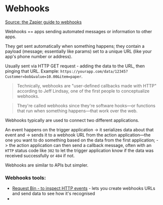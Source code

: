 # Webhooks

[Source: the Zapier guide to webhooks](https://zapier.com/blog/what-are-webhooks/)

Webhooks == apps sending automated messages or information to other apps.

They get sent automatically when something happens; they contain a payload (message; essentially like params) set to a unique URL (like your app's phone number or address).

Usually sent via HTTP GET request - adding the data to the URL, then pinging that URL. Example: `https://yourapp.com/data/12345?Customer=bob&value=10.00&item=paper`.

> Technically, webhooks are "user-defined callbacks made with HTTP" according to Jeff Lindsay, one of the first people to conceptualize webhooks.

> They're called webhooks since they're software hooks—or functions that run when something happens—that work over the web.

Webhooks typically are used to connect two different applications. 

An event happens on the trigger application -> it serializes data about that event and -> sends it to a webhook URL from the action application—the one you want to do something based on the data from the first application; -> the action application can then send a callback message, often with an `HTTP` status code like `302` to let the trigger application know if the data was received successfully or `404` if not.

Webhooks are similar to APIs but simpler.

### Webhooks tools:

* [Request Bin - to inspect HTTP events](https://requestbin.com/) - lets you create webhooks URLs and send data to see how it's recognised
* 

